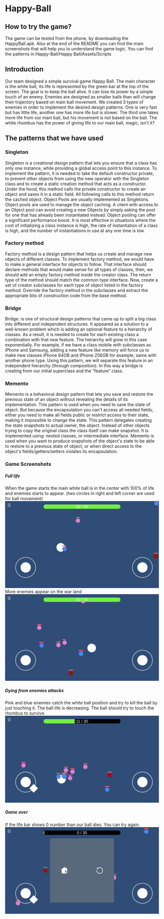 # Happy-Ball

## How to try the game? 
The game can be tested from the phone, by downloading the HappyBall.apk. Also at the end of the README you can find the main screenshots that will help you to understand the game logic. You can find the patterns in Happy-Ball/Happy Ball/Assets/Scripts

## Introduction
Our team designed a simple survival game Happy Ball. The main character is the white ball, its life is represented by the green bar at the top of the screen. The goal is to keep the ball alive. It can lose its power by a simple touch of an enemy. Enemies are designed as smaller balls than will change their trajectory based on main ball movement. 
We created 3 types of enemies in order to implement the desired design patterns. One is very fast but has little life, another one has more life but is slower. The third one takes more life from our main ball, but his movement is not based on the ball. 
The white rhombus has the power of giving life to our main ball, magic, isn't it? 


## The patterns that we have used 
### Singleton
Singleton is a creational design pattern that lets you ensure that a class has only one instance, while providing a global access point to this instance. To implement the pattern, it is needed to take the default constructor private, to prevent other objects from using the new operator with the Singleton class and to create a static creation method that acts as a constructor. Under the hood, this method calls the private constructor to create an object and saves it in a static field. All following calls to this method return the cached object. Object Pools are usually implemented as Singletons. Object pools are used to manage the object caching. A client with access to an Object pool can avoid creating a new Objects by simply asking the pool for one that has already been instantiated instead.  Object pooling can offer a significant performance boost. It is most effective in situations where the cost of initializing a class instance is high, the rate of instantiation of a class is high, and the number of instantiations in use at any one time is low.

### Factory method
Factory method is a design pattern that helps us create and manage new objects of different classes. To implement factory method, we would have to make a general interface for objects to follow. That interface should declare methods that would make sense for all types of classes, then, we should add an empty factory method inside the creator class. The return type of the method should match the common type interface. Now, create a set of creator subclasses for each type of object listed in the factory method. Override the factory method in the subclasses and extract the appropriate bits of construction code from the base method. 

### Bridge
Bridge: is one of structural design patterns that came up to split a big class into different and independent structures. It appeared as a solution to a well-known problem which is adding an optional feature to a hierarchy of classes. As a result, it is needed to create for each existing class a combination with that new feature. The hierarchy will grow in this case exponentially. For example, if we have a class mobile with subclasses as iPhone and Samsung, adding a new feature like memory will force us to make new classes iPhone 64GB and iPhone 256GB for example, same with another phone type. Using this pattern, we will separate this feature in an independent hierarchy (through composition). In this way a bridge is creating from our initial superclass and the “feature” class.

### Memento
Memento is a behavioral design pattern that lets you save and restore the previous state of an object without revealing the details of its implementation. This pattern is used when you need to save the state of object. But because the encapsulation you can't access all needed fields, either you need to make all fields public or restrict access to their state, making it impossible to change the state. This pattern delegates creating the state snapshots to actual owner, the object. Instead of other objects trying to copy the original class the class itself can make snapshot. It is implemented using: nested classes, or intermediate interface. Memento is used when you want to produce snapshots of the object's state to be able to restore to a previous state of object, or when direct access to the object's fields/getters/setters violates its encapsulation.

### Game Screenshots
##### Full life
When the game starts the main white ball is in the center with 100% of life and enemies starts to appear. (two circles in right and left corner are used for ball movement)
![alt text](https://github.com/Laptedulcenicu/Happy-Ball/blob/master/Screenshots/photo_2019-10-29_10-46-22.jpg)
More enemies appear on the war land
![alt text](https://github.com/Laptedulcenicu/Happy-Ball/blob/master/Screenshots/photo_2019-10-29_10-46-30.jpg)

##### Dying from enemies attacks
Pink and blue enemies catch the white ball position and try to kill the ball by just touching it. The ball life is decreasing. The ball should try to touch the rhombus to survive. 
![alt text](https://github.com/Laptedulcenicu/Happy-Ball/blob/master/Screenshots/photo_2019-10-29_10-46-25.jpg)

##### Game over
If the life bar shows 0 number than our ball dies. You can try again. 
![alt text](https://github.com/Laptedulcenicu/Happy-Ball/blob/master/Screenshots/photo_2019-10-29_10-46-19.jpg)
